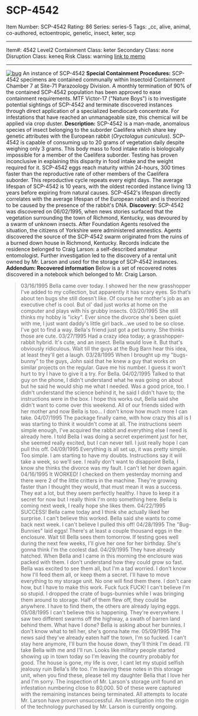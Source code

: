 # SCP-4542
Item Number: SCP-4542
Rating: 86
Series: series-5
Tags: _cc, alive, animal, co-authored, ectoentropic, genetic, insect, keter, scp

---

Item#: 4542
Level2
Containment Class:
keter
Secondary Class:
none
Disruption Class:
keneq
Risk Class:
warning
[link to memo](/classification-committee-memo)  

* * *
[![bug](https://scp-wiki.wdfiles.com/local--resized-images/scp-4542/bug/medium.jpg)](https://scp-wiki.wdfiles.com/local--files/scp-4542/bug)
An instance of SCP-4542
**Special Containment Procedures:** SCP-4542 specimens are contained communally within Insectoid Containment Chamber 7 at Site-71 Parazoology Division. A monthly termination of 90% of the contained SCP-4542 population has been approved to ease containment requirements.
MTF Victor-17 ("Nature Boys") is to investigate potential sightings of SCP-4542 and terminate discovered instances through direct application of a specialized bendiocarb concentrate. For infestations that have reached an unmanageable size, this chemical will be applied via crop duster.
**Description:** SCP-4542 is a man-made, anomalous species of insect belonging to the suborder Caelifera which share key genetic attributes with the European rabbit (_Oryctolagus cuniculus_).
SCP-4542 is capable of consuming up to 20 grams of vegetation daily despite weighing only 3 grams. This body mass to food intake ratio is biologically impossible for a member of the Caelifera suborder. Testing has proven inconclusive in explaining this disparity in food intake and the weight required for it.
SCP-4542 eggs reach maturity within 24-hours, 300 times faster than the reproductive rate of other members of the Caelifera suborder. This reproductive cycle repeats every eight days.
The average lifespan of SCP-4542 is 10 years, with the oldest recorded instance living 13 years before expiring from natural causes. SCP-4542's lifespan directly correlates with the average lifespan of the European rabbit and is theorized to be caused by the presence of the rabbit's DNA.
**Discovery:** SCP-4542 was discovered on 06/02/1995, when news stories surfaced that the vegetation surrounding the town of Richmond, Kentucky, was devoured by a swarm of unknown insects. After Foundation Agents resolved the situation, the citizens of Yorkshire were administered amnestics.
Agents discovered the source of the SCP-4542 swarm originated from the ruins of a burned down house in Richmond, Kentucky. Records indicate the residence belonged to Craig Larson: a self-described amateur entomologist. Further investigation led to the discovery of a rental unit owned by Mr. Larson and used for the storage of SCP-4542 instances.
**Addendum: Recovered information**
Below is a set of recovered notes discovered in a notebook which belonged to Mr. Craig Larson.
> 03/16/1995
> Bella came over today. I showed her the new grasshopper I've added to my collection, but apparently it has scary eyes. So that’s about ten bugs she still doesn’t like.
> Of course her mother's job as an executive chef is cool. But ol' dad just works at home on the computer and plays with his grubby insects.
> 03/20/1995
> She still thinks my hobby is "icky". Ever since the divorce she's been quiet with me, I just want daddy's little girl back…we used to be so close.
> I've got to find a way. Bella's friend just got a pet bunny. She thinks those are cute.
> 03/27/1995
> Had a crazy idea today; a grasshopper-rabbit hybrid. It's cute, and an insect. Bella would love it.
> But that's obviously ridiculous. Wait till the guys at the Bug Barn hear this idea, at least they'll get a laugh.
> 03/28/1995
> When I brought up my "bugs-bunny" to the guys, John said that he knew a guy that works on similar projects on the regular. Gave me his number.
> I guess it won't hurt to try I have to give it a try. For Bella.
> 04/02/1995
> Talked to that guy on the phone, I didn't understand what he was going on about but he said he would ship me what I needed. Was a good price, too. I didn't understand the science behind it, he said I didn't have to; the instructions were in the box.
> I hope this works out, Bella said she didn't want to come over this weekend. All of our friends sided with her mother and now Bella is too… I don't know how much more I can take.
> 04/07/1995
> The package finally came, with how crazy this all is I was starting to think it wouldn't come at all.
> The instructions seem simple enough, I've acquired the rabbit and everything else I need is already here.
> I told Bella I was doing a secret experiment just for her, she seemed really excited, but I can never tell. I just really hope I can pull this off.
> 04/09/1995
> Everything is all set up, it was pretty simple. Too simple. I am starting to have my doubts. Instructions say it will take a week, so we'll see. I really don't want to disappoint Bella, I know she thinks the divorce was my fault. I can't let her down again.
> 04/16/1995
> It WORKED! I checked on them yesterday morning and there were 2 of the little critters in the machine. They're growing faster than I thought they would, that must mean it was a success. They eat a lot, but they seem perfectly healthy. I have to keep it a secret for now but I really think I'm onto something here.
> Bella is coming next week, I really hope she likes them.
> 04/22/1995
> SUCCESS! Bella came today and I think she actually liked her surprise. I can't believe this worked. Bella said she wants to come back next week. I can't believe I pulled this off!
> 04/28/1995
> The "Bug-Bunnies" laid eggs! There's at least a couple thousand eggs in the enclosure. Wait till Bella sees them tomorrow. If testing goes well during the next few weeks, I'll give her one for her birthday. She's gonna think I'm the coolest dad.
> 04/29/1995
> They have already hatched. When Bella and I came in this morning the enclosure was packed with them. I don't understand how they could grow so fast. Bella was excited to see them all, but I'm a tad worried. I don't know how I'll feed them all, or keep them a secret. I'll have to move everything to my storage unit. No one will find them there. I don't care how, but I have to make this work.
> Fuck fuck FUCK! I can't believe I'm so stupid. I dropped the crate of bugs-bunnies while I was bringing them around to storage. Half of them flew off, they could be anywhere. I have to find them, the others are already laying eggs.
> 05/08/1995
> I can't believe this is happening. They're everywhere. I saw two different swarms off the highway, a swath of barren land behind them. What have I done? Bella is asking about her bunnies. I don't know what to tell her, she's gonna hate me.
> 05/09/1995
> The news said they've already eaten half the town, I'm so fucked. I can't stay here anymore, I'll burn the house down, they'll think I'm dead. I'll take Bella with me and I'll run.
> Looks like military people started showing up in town today so I'm leaving the country probably for good. The house is gone, my life is over, I cant let my stupid selfish jealousy ruin Bella's life too. I'm leaving these notes in this storage unit, when you find these, please tell my daughter Bella that I love her and I'm sorry.
The inspection of Mr. Larson's storage unit found an infestation numbering close to 80,000. 50 of these were captured with the remaining instances being terminated. All attempts to locate Mr. Larson have proven unsuccessful. An investigation into the origin of the technology purchased by Mr. Larson is currently ongoing.